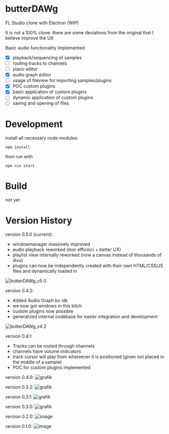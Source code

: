 # butterDAWg
FL Studio clone with Electron (WIP)
 
It is not a 100% clone:
there are some deviations from the original that I believe improve the UX

Basic audio functionality implemented

- [X] playback/sequencing of samples
- [ ] routing tracks to channels
- [ ] piano editor
- [X] audio graph editor
- [ ] usage of fileview for importing samples/plugins
- [X] POC custom plugins
- [X] basic application of custom plugins
- [ ] dynamic application of custom plugins
- [ ] saving and opening of files

# Development
install all necessary node modules:
```
npm install
```

then run with
```
npm run start
```

# Build
not yet

# Version History

version 0.5.0 (current):
+ windowmanager massively improved
+ audio playback reworked (mor efficinci + better UX)
+ playlist view internally reworked (now a canvas instead of thousands of divs)
+ plugins can now be independently created with their own HTML/CSS/JS files and dynamically loaded in

![butterDAWg_v5 0](https://user-images.githubusercontent.com/64578396/211222614-d9ad333d-e9fa-46cb-b29c-fc76fba8ed66.png)


version 0.4.2:
+ Added Audio Graph bc idk
+ we now got windows in this bitch
+ custom plugins now possible
+ generalized internal codebase for easier integration and development

![butterDAWg_v4 2](https://user-images.githubusercontent.com/64578396/207967816-20bcf9ed-d39a-4359-a71a-7f9733af2c68.png)
 
 
version 0.4.1:
+ Tracks can be routed through channels
+ channels have volume indicators
+ track cursor will play from whereever it is positioned (given not placed in the middle of a sample)
+ POC for custom plugins implemented
 
 
version 0.4.0:
![grafik](https://user-images.githubusercontent.com/64578396/193315177-dd883db7-2012-4ae1-812d-96c06e7c5642.png)

 
version 0.3.2:
![grafik](https://user-images.githubusercontent.com/64578396/179958914-d864f78e-aea7-4405-9f14-c46003c45ade.png)


version 0.3.1:
![grafik](https://user-images.githubusercontent.com/64578396/179421263-a6d788f2-9b32-45d8-bf33-9c88090629fa.png)

 
version 0.3.0:
![grafik](https://user-images.githubusercontent.com/64578396/179368655-fbc7182f-d894-48b3-84ed-ef6f8d42b5ce.png)

 
version 0.2.0:
 ![image](https://user-images.githubusercontent.com/64578396/178554704-c7bd4468-8edc-4d52-bc17-284d148f41fb.png)

 
 
version 0.1.0:
![image](https://user-images.githubusercontent.com/64578396/178067986-6e06db41-a3b2-4854-9871-685442ee5db8.png)
